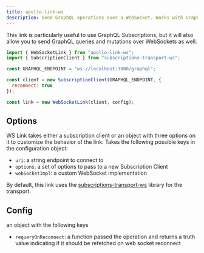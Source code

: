 ```yaml
---
title: apollo-link-ws
description: Send GraphQL operations over a WebSocket. Works with GraphQL Subscriptions.
---
```


This link is particularly useful to use GraphQL Subscriptions, but it will also allow you to send GraphQL queries and mutations over WebSockets as well.

```js
import { WebSocketLink } from "apollo-link-ws";
import { SubscriptionClient } from "subscriptions-transport-ws";

const GRAPHQL_ENDPOINT = "ws://localhost:3000/graphql";

const client = new SubscriptionClient(GRAPHQL_ENDPOINT, {
  reconnect: true
});

const link = new WebSocketLink(client, config);
```

<h2 id="options">Options</h2>

WS Link takes either a subscription client or an object with three options on it to customize the behavior of the link. Takes the following possible keys in the configuration object:

* `uri`: a string endpoint to connect to
* `options`: a set of options to pass to a new Subscription Client
* `webSocketImpl`: a custom WebSocket implementation

By default, this link uses the [subscriptions-transport-ws](https://github.com/apollographql/subscriptions-transport-ws) library for the transport.

<h2 id="config">Config</h2>

an object with the following keys

* `requeryOnReconnect`: a function passed the operation and returns a truth value indicating if it should be refetched on web socket reconnect
